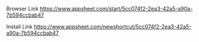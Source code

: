 Browser Link
https://www.appsheet.com/start/5cc074f2-2ea3-42a5-a90a-7b594ccbab47

Install Link
https://www.appsheet.com/newshortcut/5cc074f2-2ea3-42a5-a90a-7b594ccbab47
